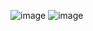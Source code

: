 ![image](https://user-images.githubusercontent.com/84061081/129160961-2a6ca4b4-d2fc-41c6-b850-8e8f9304bf99.png)
![image](https://user-images.githubusercontent.com/84061081/129161403-1a2a887e-3cc4-4417-a26c-f268dde59e5a.png)

